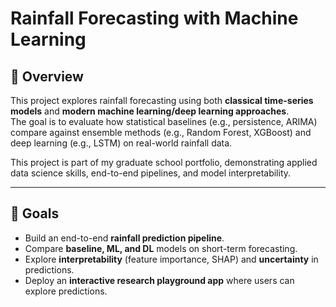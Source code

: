 # Rainfall Forecasting with Machine Learning

## 📌 Overview
This project explores rainfall forecasting using both **classical time-series models** and **modern machine learning/deep learning approaches**.  
The goal is to evaluate how statistical baselines (e.g., persistence, ARIMA) compare against ensemble methods (e.g., Random Forest, XGBoost) and deep learning (e.g., LSTM) on real-world rainfall data.

This project is part of my graduate school portfolio, demonstrating applied data science skills, end-to-end pipelines, and model interpretability.

---

## 🎯 Goals
- Build an end-to-end **rainfall prediction pipeline**.  
- Compare **baseline, ML, and DL** models on short-term forecasting.  
- Explore **interpretability** (feature importance, SHAP) and **uncertainty** in predictions.  
- Deploy an **interactive research playground app** where users can explore predictions.  

